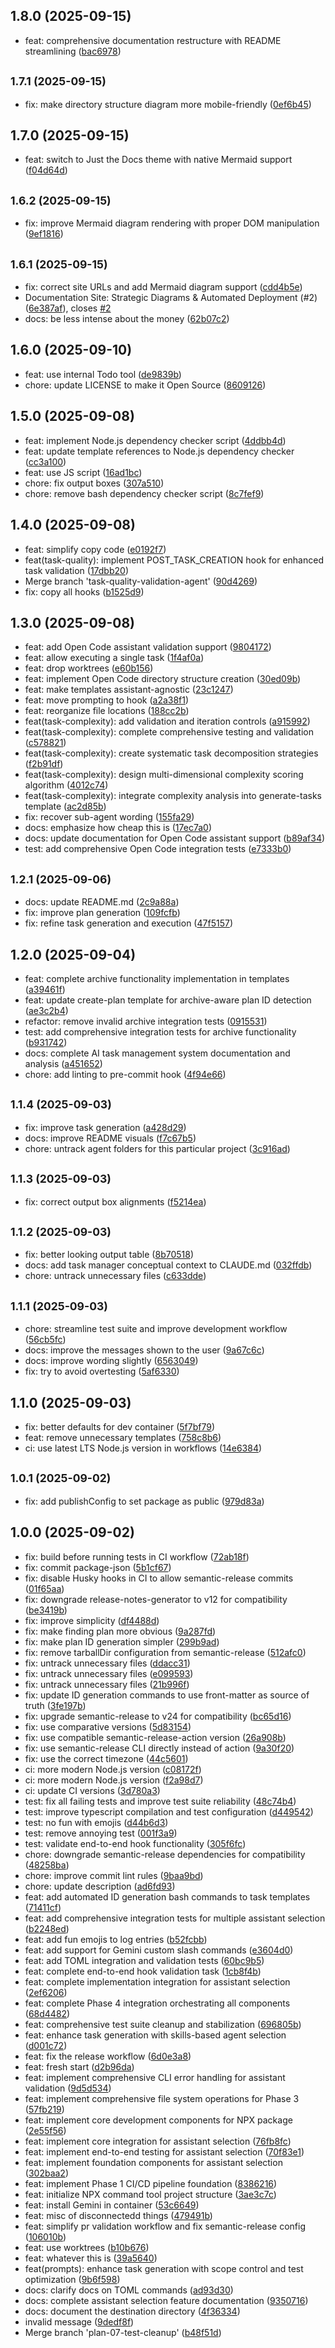 ## 1.8.0 (2025-09-15)

* feat: comprehensive documentation restructure with README streamlining ([bac6978](https://github.com/e0ipso/ai-task-manager/commit/bac6978))

## <small>1.7.1 (2025-09-15)</small>

* fix: make directory structure diagram more mobile-friendly ([0ef6b45](https://github.com/e0ipso/ai-task-manager/commit/0ef6b45))

## 1.7.0 (2025-09-15)

* feat: switch to Just the Docs theme with native Mermaid support ([f04d64d](https://github.com/e0ipso/ai-task-manager/commit/f04d64d))

## <small>1.6.2 (2025-09-15)</small>

* fix: improve Mermaid diagram rendering with proper DOM manipulation ([9ef1816](https://github.com/e0ipso/ai-task-manager/commit/9ef1816))

## <small>1.6.1 (2025-09-15)</small>

* fix: correct site URLs and add Mermaid diagram support ([cdd4b5e](https://github.com/e0ipso/ai-task-manager/commit/cdd4b5e))
* Documentation Site: Strategic Diagrams & Automated Deployment (#2) ([6e387af](https://github.com/e0ipso/ai-task-manager/commit/6e387af)), closes [#2](https://github.com/e0ipso/ai-task-manager/issues/2)
* docs: be less intense about the money ([62b07c2](https://github.com/e0ipso/ai-task-manager/commit/62b07c2))

## 1.6.0 (2025-09-10)

* feat: use internal Todo tool ([de9839b](https://github.com/e0ipso/ai-task-manager/commit/de9839b))
* chore: update LICENSE to make it Open Source ([8609126](https://github.com/e0ipso/ai-task-manager/commit/8609126))

## 1.5.0 (2025-09-08)

* feat: implement Node.js dependency checker script ([4ddbb4d](https://github.com/e0ipso/ai-task-manager/commit/4ddbb4d))
* feat: update template references to Node.js dependency checker ([cc3a100](https://github.com/e0ipso/ai-task-manager/commit/cc3a100))
* feat: use JS script ([16ad1bc](https://github.com/e0ipso/ai-task-manager/commit/16ad1bc))
* chore: fix output boxes ([307a510](https://github.com/e0ipso/ai-task-manager/commit/307a510))
* chore: remove bash dependency checker script ([8c7fef9](https://github.com/e0ipso/ai-task-manager/commit/8c7fef9))

## 1.4.0 (2025-09-08)

* feat: simplify copy code ([e0192f7](https://github.com/e0ipso/ai-task-manager/commit/e0192f7))
* feat(task-quality): implement POST_TASK_CREATION hook for enhanced task validation ([17dbb20](https://github.com/e0ipso/ai-task-manager/commit/17dbb20))
* Merge branch 'task-quality-validation-agent' ([90d4269](https://github.com/e0ipso/ai-task-manager/commit/90d4269))
* fix: copy all hooks ([b1525d9](https://github.com/e0ipso/ai-task-manager/commit/b1525d9))

## 1.3.0 (2025-09-08)

* feat: add Open Code assistant validation support ([9804172](https://github.com/e0ipso/ai-task-manager/commit/9804172))
* feat: allow executing a single task ([1f4af0a](https://github.com/e0ipso/ai-task-manager/commit/1f4af0a))
* feat: drop worktrees ([e60b156](https://github.com/e0ipso/ai-task-manager/commit/e60b156))
* feat: implement Open Code directory structure creation ([30ed09b](https://github.com/e0ipso/ai-task-manager/commit/30ed09b))
* feat: make templates assistant-agnostic ([23c1247](https://github.com/e0ipso/ai-task-manager/commit/23c1247))
* feat: move prompting to hook ([a2a38f1](https://github.com/e0ipso/ai-task-manager/commit/a2a38f1))
* feat: reorganize file locations ([188cc2b](https://github.com/e0ipso/ai-task-manager/commit/188cc2b))
* feat(task-complexity): add validation and iteration controls ([a915992](https://github.com/e0ipso/ai-task-manager/commit/a915992))
* feat(task-complexity): complete comprehensive testing and validation ([c578821](https://github.com/e0ipso/ai-task-manager/commit/c578821))
* feat(task-complexity): create systematic task decomposition strategies ([f2b91df](https://github.com/e0ipso/ai-task-manager/commit/f2b91df))
* feat(task-complexity): design multi-dimensional complexity scoring algorithm ([4012c74](https://github.com/e0ipso/ai-task-manager/commit/4012c74))
* feat(task-complexity): integrate complexity analysis into generate-tasks template ([ac2d85b](https://github.com/e0ipso/ai-task-manager/commit/ac2d85b))
* fix: recover sub-agent wording ([155fa29](https://github.com/e0ipso/ai-task-manager/commit/155fa29))
* docs: emphasize how cheap this is ([17ec7a0](https://github.com/e0ipso/ai-task-manager/commit/17ec7a0))
* docs: update documentation for Open Code assistant support ([b89af34](https://github.com/e0ipso/ai-task-manager/commit/b89af34))
* test: add comprehensive Open Code integration tests ([e7333b0](https://github.com/e0ipso/ai-task-manager/commit/e7333b0))

## <small>1.2.1 (2025-09-06)</small>

* docs: update README.md ([2c9a88a](https://github.com/e0ipso/ai-task-manager/commit/2c9a88a))
* fix: improve plan generation ([109fcfb](https://github.com/e0ipso/ai-task-manager/commit/109fcfb))
* fix: refine task generation and execution ([47f5157](https://github.com/e0ipso/ai-task-manager/commit/47f5157))

## 1.2.0 (2025-09-04)

* feat: complete archive functionality implementation in templates ([a39461f](https://github.com/e0ipso/ai-task-manager/commit/a39461f))
* feat: update create-plan template for archive-aware plan ID detection ([ae3c2b4](https://github.com/e0ipso/ai-task-manager/commit/ae3c2b4))
* refactor: remove invalid archive integration tests ([0915531](https://github.com/e0ipso/ai-task-manager/commit/0915531))
* test: add comprehensive integration tests for archive functionality ([b931742](https://github.com/e0ipso/ai-task-manager/commit/b931742))
* docs: complete AI task management system documentation and analysis ([a451652](https://github.com/e0ipso/ai-task-manager/commit/a451652))
* chore: add linting to pre-commit hook ([4f94e66](https://github.com/e0ipso/ai-task-manager/commit/4f94e66))

## <small>1.1.4 (2025-09-03)</small>

* fix: improve task generation ([a428d29](https://github.com/e0ipso/ai-task-manager/commit/a428d29))
* docs: improve README visuals ([f7c67b5](https://github.com/e0ipso/ai-task-manager/commit/f7c67b5))
* chore: untrack agent folders for this particular project ([3c916ad](https://github.com/e0ipso/ai-task-manager/commit/3c916ad))

## <small>1.1.3 (2025-09-03)</small>

* fix: correct output box alignments ([f5214ea](https://github.com/e0ipso/ai-task-manager/commit/f5214ea))

## <small>1.1.2 (2025-09-03)</small>

* fix: better looking output table ([8b70518](https://github.com/e0ipso/ai-task-manager/commit/8b70518))
* docs: add task manager conceptual context to CLAUDE.md ([032ffdb](https://github.com/e0ipso/ai-task-manager/commit/032ffdb))
* chore: untrack unnecessary files ([c633dde](https://github.com/e0ipso/ai-task-manager/commit/c633dde))

## <small>1.1.1 (2025-09-03)</small>

* chore: streamline test suite and improve development workflow ([56cb5fc](https://github.com/e0ipso/ai-task-manager/commit/56cb5fc))
* docs: improve the messages shown to the user ([9a67c6c](https://github.com/e0ipso/ai-task-manager/commit/9a67c6c))
* docs: improve wording slightly ([6563049](https://github.com/e0ipso/ai-task-manager/commit/6563049))
* fix: try to avoid overtesting ([5af6330](https://github.com/e0ipso/ai-task-manager/commit/5af6330))

## 1.1.0 (2025-09-03)

* fix: better defaults for dev container ([5f7bf79](https://github.com/e0ipso/ai-task-manager/commit/5f7bf79))
* feat: remove unnecessary templates ([758c8b6](https://github.com/e0ipso/ai-task-manager/commit/758c8b6))
* ci: use latest LTS Node.js version in workflows ([14e6384](https://github.com/e0ipso/ai-task-manager/commit/14e6384))

## <small>1.0.1 (2025-09-02)</small>

* fix: add publishConfig to set package as public ([979d83a](https://github.com/e0ipso/ai-task-manager/commit/979d83a))

## 1.0.0 (2025-09-02)

* fix: build before running tests in CI workflow ([72ab18f](https://github.com/e0ipso/ai-task-manager/commit/72ab18f))
* fix: commit package-json ([5b1cf67](https://github.com/e0ipso/ai-task-manager/commit/5b1cf67))
* fix: disable Husky hooks in CI to allow semantic-release commits ([01f65aa](https://github.com/e0ipso/ai-task-manager/commit/01f65aa))
* fix: downgrade release-notes-generator to v12 for compatibility ([be3419b](https://github.com/e0ipso/ai-task-manager/commit/be3419b))
* fix: improve simplicity ([df4488d](https://github.com/e0ipso/ai-task-manager/commit/df4488d))
* fix: make finding plan more obvious ([9a287fd](https://github.com/e0ipso/ai-task-manager/commit/9a287fd))
* fix: make plan ID generation simpler ([299b9ad](https://github.com/e0ipso/ai-task-manager/commit/299b9ad))
* fix: remove tarballDir configuration from semantic-release ([512afc0](https://github.com/e0ipso/ai-task-manager/commit/512afc0))
* fix: untrack unnecessary files ([ddacc31](https://github.com/e0ipso/ai-task-manager/commit/ddacc31))
* fix: untrack unnecessary files ([e099593](https://github.com/e0ipso/ai-task-manager/commit/e099593))
* fix: untrack unnecessary files ([21b996f](https://github.com/e0ipso/ai-task-manager/commit/21b996f))
* fix: update ID generation commands to use front-matter as source of truth ([3fe197b](https://github.com/e0ipso/ai-task-manager/commit/3fe197b))
* fix: upgrade semantic-release to v24 for compatibility ([bc65d16](https://github.com/e0ipso/ai-task-manager/commit/bc65d16))
* fix: use comparative versions ([5d83154](https://github.com/e0ipso/ai-task-manager/commit/5d83154))
* fix: use compatible semantic-release-action version ([26a908b](https://github.com/e0ipso/ai-task-manager/commit/26a908b))
* fix: use semantic-release CLI directly instead of action ([9a30f20](https://github.com/e0ipso/ai-task-manager/commit/9a30f20))
* fix: use the correct timezone ([44c5601](https://github.com/e0ipso/ai-task-manager/commit/44c5601))
* ci: more modern Node.js version ([c08172f](https://github.com/e0ipso/ai-task-manager/commit/c08172f))
* ci: more modern Node.js version ([f2a98d7](https://github.com/e0ipso/ai-task-manager/commit/f2a98d7))
* ci: update CI versions ([3d780a3](https://github.com/e0ipso/ai-task-manager/commit/3d780a3))
* test: fix all failing tests and improve test suite reliability ([48c74b4](https://github.com/e0ipso/ai-task-manager/commit/48c74b4))
* test: improve typescript compilation and test configuration ([d449542](https://github.com/e0ipso/ai-task-manager/commit/d449542))
* test: no fun with emojis ([d44b6d3](https://github.com/e0ipso/ai-task-manager/commit/d44b6d3))
* test: remove annoying test ([001f3a9](https://github.com/e0ipso/ai-task-manager/commit/001f3a9))
* test: validate end-to-end hook functionality ([305f6fc](https://github.com/e0ipso/ai-task-manager/commit/305f6fc))
* chore: downgrade semantic-release dependencies for compatibility ([48258ba](https://github.com/e0ipso/ai-task-manager/commit/48258ba))
* chore: improve commit lint rules ([9baa9bd](https://github.com/e0ipso/ai-task-manager/commit/9baa9bd))
* chore: update description ([ad6fd93](https://github.com/e0ipso/ai-task-manager/commit/ad6fd93))
* feat: add automated ID generation bash commands to task templates ([71411cf](https://github.com/e0ipso/ai-task-manager/commit/71411cf))
* feat: add comprehensive integration tests for multiple assistant selection ([b2248ed](https://github.com/e0ipso/ai-task-manager/commit/b2248ed))
* feat: add fun emojis to log entries ([b52fcbb](https://github.com/e0ipso/ai-task-manager/commit/b52fcbb))
* feat: add support for Gemini custom slash commands ([e3604d0](https://github.com/e0ipso/ai-task-manager/commit/e3604d0))
* feat: add TOML integration and validation tests ([60bc9b5](https://github.com/e0ipso/ai-task-manager/commit/60bc9b5))
* feat: complete end-to-end hook validation task ([1cb8f4b](https://github.com/e0ipso/ai-task-manager/commit/1cb8f4b))
* feat: complete implementation integration for assistant selection ([2ef6206](https://github.com/e0ipso/ai-task-manager/commit/2ef6206))
* feat: complete Phase 4 integration orchestrating all components ([68d4482](https://github.com/e0ipso/ai-task-manager/commit/68d4482))
* feat: comprehensive test suite cleanup and stabilization ([696805b](https://github.com/e0ipso/ai-task-manager/commit/696805b))
* feat: enhance task generation with skills-based agent selection ([d001c72](https://github.com/e0ipso/ai-task-manager/commit/d001c72))
* feat: fix the release workflow ([6d0e3a8](https://github.com/e0ipso/ai-task-manager/commit/6d0e3a8))
* feat: fresh start ([d2b96da](https://github.com/e0ipso/ai-task-manager/commit/d2b96da))
* feat: implement comprehensive CLI error handling for assistant validation ([9d5d534](https://github.com/e0ipso/ai-task-manager/commit/9d5d534))
* feat: implement comprehensive file system operations for Phase 3 ([57fb219](https://github.com/e0ipso/ai-task-manager/commit/57fb219))
* feat: implement core development components for NPX package ([2e55f56](https://github.com/e0ipso/ai-task-manager/commit/2e55f56))
* feat: implement core integration for assistant selection ([76fb8fc](https://github.com/e0ipso/ai-task-manager/commit/76fb8fc))
* feat: implement end-to-end testing for assistant selection ([70f83e1](https://github.com/e0ipso/ai-task-manager/commit/70f83e1))
* feat: implement foundation components for assistant selection ([302baa2](https://github.com/e0ipso/ai-task-manager/commit/302baa2))
* feat: implement Phase 1 CI/CD pipeline foundation ([8386216](https://github.com/e0ipso/ai-task-manager/commit/8386216))
* feat: initialize NPX command tool project structure ([3ae3c7c](https://github.com/e0ipso/ai-task-manager/commit/3ae3c7c))
* feat: install Gemini in container ([53c6649](https://github.com/e0ipso/ai-task-manager/commit/53c6649))
* feat: misc of disconnectedd things ([479491b](https://github.com/e0ipso/ai-task-manager/commit/479491b))
* feat: simplify pr validation workflow and fix semantic-release config ([106010b](https://github.com/e0ipso/ai-task-manager/commit/106010b))
* feat: use worktrees ([b10b676](https://github.com/e0ipso/ai-task-manager/commit/b10b676))
* feat: whatever this is ([39a5640](https://github.com/e0ipso/ai-task-manager/commit/39a5640))
* feat(prompts): enhance task generation with scope control and test optimization ([9b6f598](https://github.com/e0ipso/ai-task-manager/commit/9b6f598))
* docs: clarify docs on TOML commands ([ad93d30](https://github.com/e0ipso/ai-task-manager/commit/ad93d30))
* docs: complete assistant selection feature documentation ([9350716](https://github.com/e0ipso/ai-task-manager/commit/9350716))
* docs: document the destination directory ([4f36334](https://github.com/e0ipso/ai-task-manager/commit/4f36334))
* invalid message ([9dedf8f](https://github.com/e0ipso/ai-task-manager/commit/9dedf8f))
* Merge branch 'plan-07-test-cleanup' ([b48f51d](https://github.com/e0ipso/ai-task-manager/commit/b48f51d))
